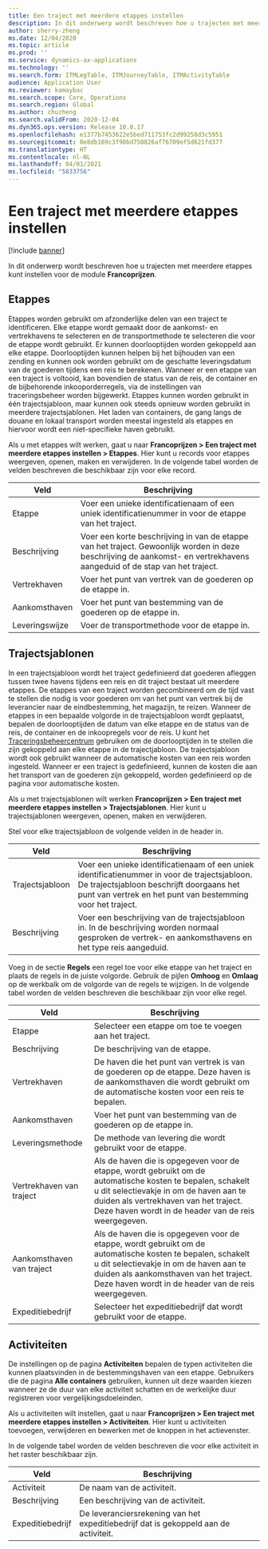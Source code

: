 ```yaml
---
title: Een traject met meerdere etappes instellen
description: In dit onderwerp wordt beschreven hoe u trajecten met meerdere etappes kunt instellen voor de module Francoprijzen.
author: sherry-zheng
ms.date: 12/04/2020
ms.topic: article
ms.prod: ''
ms.service: dynamics-ax-applications
ms.technology: ''
ms.search.form: ITMLegTable, ITMJourneyTable, ITMActivityTable
audience: Application User
ms.reviewer: kamaybac
ms.search.scope: Core, Operations
ms.search.region: Global
ms.author: chuzheng
ms.search.validFrom: 2020-12-04
ms.dyn365.ops.version: Release 10.0.17
ms.openlocfilehash: e1377b7453622e5bed711753fc2d99258d3c5951
ms.sourcegitcommit: 0e8db169c3f90bd750826af76709ef5d621fd377
ms.translationtype: HT
ms.contentlocale: nl-NL
ms.lasthandoff: 04/01/2021
ms.locfileid: "5833756"
---
```

# <a name="multi-leg-journey-setup"></a>Een traject met meerdere etappes instellen

[!include [banner](../../includes/banner.md)]

In dit onderwerp wordt beschreven hoe u trajecten met meerdere etappes kunt instellen voor de module **Francoprijzen**.

## <a name="legs"></a>Etappes

Etappes worden gebruikt om afzonderlijke delen van een traject te identificeren. Elke etappe wordt gemaakt door de aankomst- en vertrekhavens te selecteren en de transportmethode te selecteren die voor de etappe wordt gebruikt. Er kunnen doorlooptijden worden gekoppeld aan elke etappe. Doorlooptijden kunnen helpen bij het bijhouden van een zending en kunnen ook worden gebruikt om de geschatte leveringsdatum van de goederen tijdens een reis te berekenen. Wanneer er een etappe van een traject is voltooid, kan bovendien de status van de reis, de container en de bijbehorende inkooporderregels, via de instellingen van traceringsbeheer worden bijgewerkt. Etappes kunnen worden gebruikt in één trajectsjabloon, maar kunnen ook steeds opnieuw worden gebruikt in meerdere trajectsjablonen. Het laden van containers, de gang langs de douane en lokaal transport worden meestal ingesteld als etappes en hiervoor wordt een niet-specifieke haven gebruikt.

Als u met etappes wilt werken, gaat u naar **Francoprijzen \> Een traject met meerdere etappes instellen \> Etappes**. Hier kunt u records voor etappes weergeven, openen, maken en verwijderen. In de volgende tabel worden de velden beschreven die beschikbaar zijn voor elke record.

| Veld | Beschrijving |
|---|---|
| Etappe | Voer een unieke identificatienaam of een uniek identificatienummer in voor de etappe van het traject. |
| Beschrijving | Voer een korte beschrijving in van de etappe van het traject. Gewoonlijk worden in deze beschrijving de aankomst- en vertrekhavens aangeduid of de stap van het traject. |
| Vertrekhaven | Voer het punt van vertrek van de goederen op de etappe in. |
| Aankomsthaven | Voer het punt van bestemming van de goederen op de etappe in. |
| Leveringswijze | Voer de transportmethode voor de etappe in. |

## <a name="journey-templates"></a>Trajectsjablonen

In een trajectsjabloon wordt het traject gedefinieerd dat goederen afleggen tussen twee havens tijdens een reis en dit traject bestaat uit meerdere etappes. De etappes van een traject worden gecombineerd om de tijd vast te stellen die nodig is voor goederen om van het punt van vertrek bij de leverancier naar de eindbestemming, het magazijn, te reizen. Wanneer de etappes in een bepaalde volgorde in de trajectsjabloon wordt geplaatst, bepalen de doorlooptijden de datum van elke etappe en de status van de reis, de container en de inkoopregels voor de reis. U kunt het [Traceringsbeheercentrum](delivery-information-setup.md) gebruiken om de doorlooptijden in te stellen die zijn gekoppeld aan elke etappe in de trajectjabloon. De trajectsjabloon wordt ook gebruikt wanneer de automatische kosten van een reis worden ingesteld. Wanneer er een traject is gedefinieerd, kunnen de kosten die aan het transport van de goederen zijn gekoppeld, worden gedefinieerd op de pagina voor automatische kosten.

Als u met trajectsjablonen wilt werken **Francoprijzen \> Een traject met meerdere etappes instellen \> Trajectsjablonen**. Hier kunt u trajectsjablonen weergeven, openen, maken en verwijderen.

Stel voor elke trajectsjabloon de volgende velden in de header in.

| Veld | Beschrijving |
|---|---|
| Trajectsjabloon | Voer een unieke identificatienaam of een uniek identificatienummer in voor de trajectsjabloon. De trajectsjabloon beschrijft doorgaans het punt van vertrek en het punt van bestemming voor het traject. |
| Beschrijving | Voer een beschrijving van de trajectsjabloon in. In de beschrijving worden normaal gesproken de vertrek- en aankomsthavens en het type reis aangeduid. |

Voeg in de sectie **Regels** een regel toe voor elke etappe van het traject en plaats de regels in de juiste volgorde. Gebruik de pijlen **Omhoog** en **Omlaag** op de werkbalk om de volgorde van de regels te wijzigen. In de volgende tabel worden de velden beschreven die beschikbaar zijn voor elke regel.

| Veld | Beschrijving |
|---|---|
| Etappe | Selecteer een etappe om toe te voegen aan het traject. |
| Beschrijving | De beschrijving van de etappe. |
| Vertrekhaven | De haven die het punt van vertrek is van de goederen op de etappe. Deze haven is de aankomsthaven die wordt gebruikt om de automatische kosten voor een reis te bepalen. |
| Aankomsthaven | Voer het punt van bestemming van de goederen op de etappe in. |
| Leveringsmethode | De methode van levering die wordt gebruikt voor de etappe. |
| Vertrekhaven van traject | Als de haven die is opgegeven voor de etappe, wordt gebruikt om de automatische kosten te bepalen, schakelt u dit selectievakje in om de haven aan te duiden als vertrekhaven van het traject. Deze haven wordt in de header van de reis weergegeven. |
| Aankomsthaven van traject | Als de haven die is opgegeven voor de etappe, wordt gebruikt om de automatische kosten te bepalen, schakelt u dit selectievakje in om de haven aan te duiden als aankomsthaven van het traject. Deze haven wordt in de header van de reis weergegeven. |
| Expeditiebedrijf | Selecteer het expeditiebedrijf dat wordt gebruikt voor de etappe. |

## <a name="activities"></a>Activiteiten

De instellingen op de pagina **Activiteiten** bepalen de typen activiteiten die kunnen plaatsvinden in de bestemmingshaven van een etappe. Gebruikers die de pagina **Alle containers** gebruiken, kunnen uit deze waarden kiezen wanneer ze de duur van elke activiteit schatten en de werkelijke duur registreren voor vergelijkingsdoeleinden.

Als u activiteiten wilt instellen, gaat u naar **Francoprijzen \> Een traject met meerdere etappes instellen \> Activiteiten**. Hier kunt u activiteiten toevoegen, verwijderen en bewerken met de knoppen in het actievenster.

In de volgende tabel worden de velden beschreven die voor elke activiteit in het raster beschikbaar zijn.

| Veld | Beschrijving |
|---|---|
| Activiteit | De naam van de activiteit. |
| Beschrijving | Een beschrijving van de activiteit. |
| Expeditiebedrijf | De leveranciersrekening van het expeditiebedrijf dat is gekoppeld aan de activiteit. |
